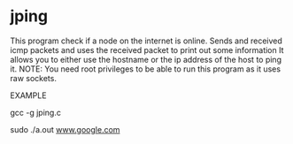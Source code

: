 # jping
This program check if a node on the internet is online. Sends and received icmp packets and uses the received packet to print out some information
It allows you to either use the hostname or the ip address of the host to ping it. 
NOTE: You  need root  privileges to be able to run this program as it uses raw sockets. 

EXAMPLE

gcc -g jping.c



sudo ./a.out www.google.com

